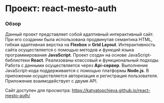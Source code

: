 # Проект: react-mesto-auth

### Обзор
Данный проект представляет собой адаптивный интерактивный сайт. При его создании была использована продвинутая семантика HTML, гибкая адаптивная верстка на __Flexbox__ и __Grid Layout__.  Интерактивность сайта осуществляется с помощью методов и функций языка программирования __JavaScript__. 
  Проект создан на основе JavaScript-библиотеки __React__. Реализованы классовый и функциональный подходы. Работа с данными осуществляется через __Api-сервер__. Выполнение JavaScript-кода поддерживается с помощью платформы __Node.js__.  В приложении осуществляется авторизация и регистрация пользователя. Приложение взаимодействует с двумя API.

Сайт доступен для просмотра: https://katyatopchieva.github.io/react-mesto-auth/